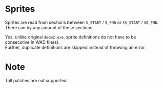 # Sprites

Sprites are read from sections between `S_START` / `S_END` or `SS_START` / `SS_END`. There can by any amount of these sections.

Yes, unlike original `doom2.exe`, sprite definitions do not have to be consecutive in WAD file(s).  
Further, duplicate definitions are skipped instead of throwing an error.

# Note

Tall patches are not supported.